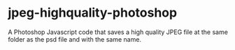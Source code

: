 # jpeg-highquality-photoshop
A Photoshop Javascript code that saves a high quality JPEG file at the same folder as the psd file and with the same name.
